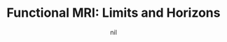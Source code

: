 ---
title: "Functional MRI:  Limits and Horizons"
project_id: 
date: nil
conference_id: ""
presenters:
   - peter_bandettini
summary: "CNTRICS Tools for brain imaging"
file: /assets/presentations/
filename: 
layout: presentation
---